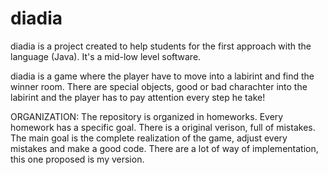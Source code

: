 # diadia
diadia is a project created to help students for the first approach with the language (Java). It's a mid-low level software.

diadia is a game where the player have to move into a labirint and find the winner room. There are special objects, good or bad charachter into the 
labirint and the player has to pay attention every step he take!

ORGANIZATION:
The repository is organized in homeworks. Every homework has a specific goal. There is a original verison, full of mistakes. The main goal is the complete
realization of the game, adjust every mistakes and make a good code. There are a lot of way of implementation, this one proposed is my version.
